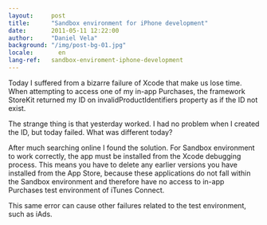 ```yaml
---
layout:     post
title:      "Sandbox environment for iPhone development"
date:       2011-05-11 12:22:00
author:     "Daniel Vela"
background: "/img/post-bg-01.jpg"
locale:       en
lang-ref:   sandbox-enviroment-iphone-development
---
```


Today I suffered from a bizarre failure of Xcode that make us lose time. When attempting to access one of my in-app Purchases, the framework StoreKit returned my ID on invalidProductIdentifiers property as if the ID not exist.

The strange thing is that yesterday worked. I had no problem when I created the ID, but today failed. What was different today?

After much searching online I found the solution. For Sandbox environment to work correctly, the app must be installed from the Xcode debugging process. This means you have to delete any earlier versions you have installed from the App Store, because these applications do not fall within the Sandbox environment and therefore have no access to in-app Purchases test environment of iTunes Connect.

This same error can cause other failures related to the test environment, such as iAds.
